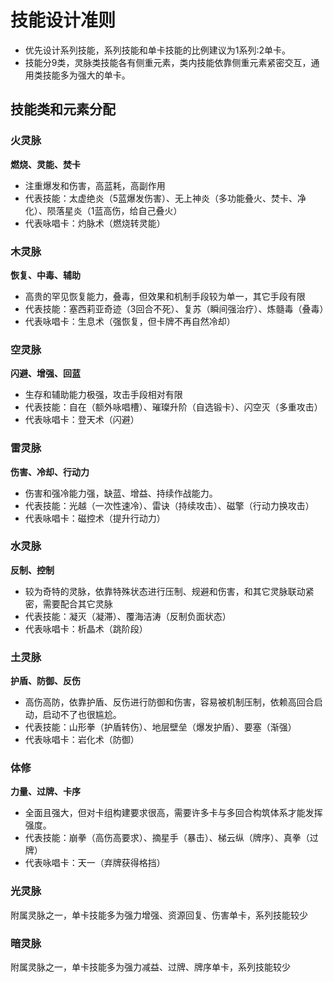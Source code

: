# 技能设计准则
* 优先设计系列技能，系列技能和单卡技能的比例建议为1系列:2单卡。
* 技能分9类，灵脉类技能各有侧重元素，类内技能依靠侧重元素紧密交互，通用类技能多为强大的单卡。
## 技能类和元素分配
### 火灵脉
**燃烧、灵能、焚卡**
* 注重爆发和伤害，高蓝耗，高副作用
* 代表技能：太虚绝炎（5蓝爆发伤害）、无上神炎（多功能叠火、焚卡、净化）、陨落星炎（1蓝高伤，给自己叠火）
* 代表咏唱卡：灼脉术（燃烧转灵能）
### 木灵脉
**恢复、中毒、辅助**
* 高贵的罕见恢复能力，叠毒，但效果和机制手段较为单一，其它手段有限
* 代表技能：塞西莉亚奇迹（3回合不死）、复苏（瞬间强治疗）、炼髓毒（叠毒）
* 代表咏唱卡：生息术（强恢复，但卡牌不再自然冷却）
### 空灵脉
**闪避、增强、回蓝**
* 生存和辅助能力极强，攻击手段相对有限
* 代表技能：自在（额外咏唱槽）、璀璨升阶（自选锻卡）、闪空灭（多重攻击）
* 代表咏唱卡：登天术（闪避）
### 雷灵脉
**伤害、冷却、行动力**
* 伤害和强冷能力强，缺蓝、增益、持续作战能力。
* 代表技能：光越（一次性速冷）、雷诀（持续攻击）、磁擎（行动力换攻击）
* 代表咏唱卡：磁控术（提升行动力）
### 水灵脉
**反制、控制**
* 较为奇特的灵脉，依靠特殊状态进行压制、规避和伤害，和其它灵脉联动紧密，需要配合其它灵脉
* 代表技能：凝灭（凝滞）、覆海洁涛（反制负面状态）
* 代表咏唱卡：析晶术（跳阶段）
### 土灵脉
**护盾、防御、反伤**
* 高伤高防，依靠护盾、反伤进行防御和伤害，容易被机制压制，依赖高回合启动，启动不了也很尴尬。
* 代表技能：山形拳（护盾转伤）、地层壁垒（爆发护盾）、要塞（渐强）
* 代表咏唱卡：岩化术（防御）
### 体修
**力量、过牌、卡序**
* 全面且强大，但对卡组构建要求很高，需要许多卡与多回合构筑体系才能发挥强度。
* 代表技能：崩拳（高伤高要求）、摘星手（暴击）、梯云纵（牌序）、真拳（过牌）
* 代表咏唱卡：天一（弃牌获得格挡）
### 光灵脉
附属灵脉之一，单卡技能多为强力增强、资源回复、伤害单卡，系列技能较少
### 暗灵脉
附属灵脉之一，单卡技能多为强力减益、过牌、牌序单卡，系列技能较少